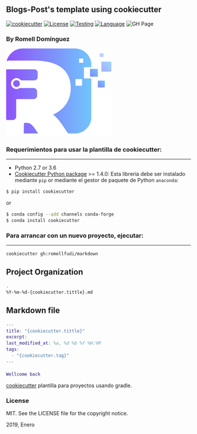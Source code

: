 ## Blogs-Post's template using cookiecutter

[![cookiecutter](https://img.shields.io/badge/cookiecutter-%23000000.svg?&style=flat&logo=data%3Aimage%2Fpng%3Bbase64%2CiVBORw0KGgoAAAANSUhEUgAAADIAAAAyCAMAAAAp4XiDAAAALVBMVEVHcEzUqgDUqgDVqwDWrADVqwDUqgDVqgDjtgB3XwBkTwC8lgCcfAAAAAAkGwCsIouVAAAAB3RSTlMA%2B8GTKVrp%2F68ezgAAAY9JREFUeNqtltuShCAMRA0Xuer%2Ff%2B4GUBECxN3anqnyQY9JkxDZqJSWQuwAuxBSq42VkgIsyqDyVUjFAIBPQZIpF%2BRAqAVg8vMGn7%2BVKTOLpPcEhBhMqwTtekRIm94evfeuh%2FCGlZQQNuXvvHPOe8qAFUMCg7gMJYQyhCi3QpIZqWNkIXIx8IfiwuiUVStmAdRueMJokhZVePvYVVN0MwoSz9O9bCDBBYkHKl5EX0cFgyDWHed5%2BJdx3klMSMw2snFaRSp3pCBQjLN53X1A6lfLyNePWqkv7olsY2ElYhPHd1MBEksk5L0S%2B4pTYX%2FVIPiLfa9TwWMEAfw%2FPuTGI4V4lNpqmVgZFPHdvCQO3cKuHUdlFDGLPJhfd3a0lFPoHpR8wzT1lJ%2FbklrizdQ5Pt3Ha0u%2Fyaxmx4ehCz4dSvyC1zB8dqDrgP3IgPo4xmun6g8r4Jrelqt61j0UVp%2Bx0WTOW6gSS6bOnIeYfMRpYj5cM3B%2BVCCZhatdxroOJO1kLgeS%2Fzv2jA5XQA9XfzjC%2FQA4aymNKfcrSgAAAABJRU5ErkJggg%3D%3D)](https://github.com/cookiecutter/cookiecutter)
[![License](https://img.shields.io/badge/license-MIT-blue.svg)](https://github.com/romellfudi/markdown/blob/master/LICENSE)
[![Testing](https://github.com/romellfudi/markdown/workflows/Testing%20the%20Project/badge.svg)](https://github.com/romellfudi/markdown/actions)
[![Language](https://img.shields.io/badge/anguage-EN-blue.svg?logo=librarything)](./README)
![GH Page](https://github.com/romellfudi/markdown/workflows/GH%20Page/badge.svg)

### By Romell Domínguez
[![](https://raw.githubusercontent.com/romellfudi/assets/me/icono.png)](https://www.romellfudi.com/)

### Requerimientos para usar la plantilla de cookiecutter:
-----------
 - Python 2.7 or 3.6
 - [Cookiecutter Python package](http://cookiecutter.readthedocs.org/en/latest/installation.html) >= 1.4.0: Esta librería debe ser instalado mediante `pip` or mediante el gestor de paquete de Python `anaconda`:

``` bash
$ pip install cookiecutter
```

or

``` bash
$ conda config --add channels conda-forge
$ conda install cookiecutter
```


### Para arrancar con un nuevo proyecto, ejecutar:
------------

    cookiecutter gh:romellfudi/markdown

## Project Organization

```sh
.
%Y-%m-%d-{cookiecutter.tittle}.md
```

## Markdown file
```m
---
title: "{cookiecutter.tittle}"
excerpt:
last_modified_at: %a, %d %b %Y %H:%M
tags: 
  - "{cookiecutter.tag}"
---

Wellcome back
```

[cookiecutter](https://github.com/audreyr/cookiecutter) plantilla para proyectos usando gradle.

### License
MIT. See the LICENSE file for the copyright notice.

2019, Enero
